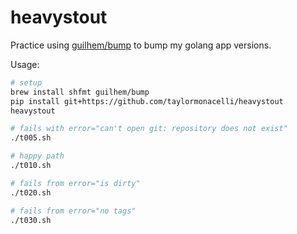 # heavystout
Practice using [guilhem/bump](https://github.com/guilhem/bump?tab=readme-ov-file#bump) to bump my golang app versions.


Usage:

```bash
# setup
brew install shfmt guilhem/bump
pip install git+https://github.com/taylormonacelli/heavystout
heavystout

# fails with error="can't open git: repository does not exist"
./t005.sh

# happy path
./t010.sh

# fails from error="is dirty"
./t020.sh

# fails from error="no tags"
./t030.sh
```
